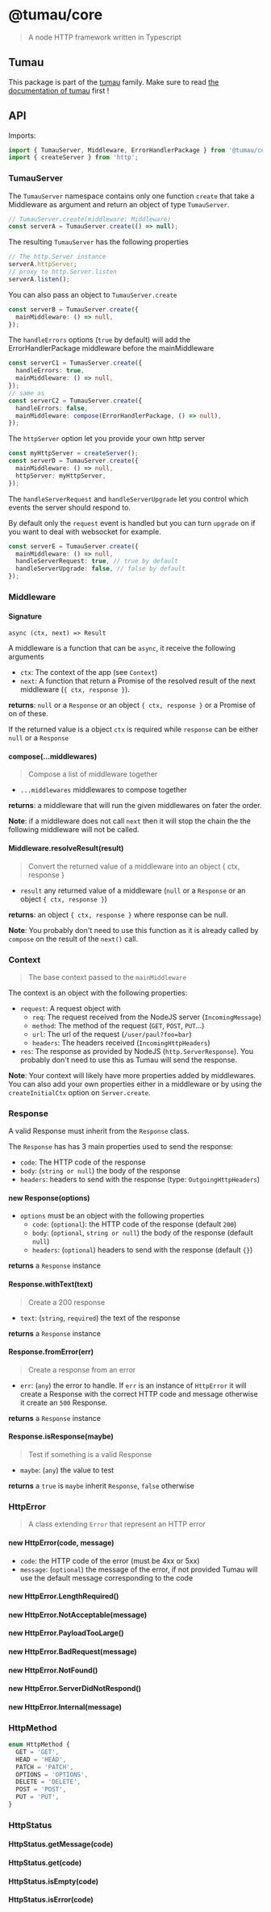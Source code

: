 <!-- This file has been generated by the norm script -->

# @tumau/core

> A node HTTP framework written in Typescript

## Tumau

This package is part of the [tumau](https://github.com/etienne-dldc/tumau) family. Make sure to read [the documentation of tumau](https://github.com/etienne-dldc/tumau) first !

## API

Imports:

```ts
import { TumauServer, Middleware, ErrorHandlerPackage } from '@tumau/core';
import { createServer } from 'http';
```

### TumauServer

The `TumauServer` namespace contains only one function `create` that take a
Middleware as argument and return an object of type `TumauServer`.

```ts
// TumauServer.create(middleware: Middleware)
const serverA = TumauServer.create(() => null);
```

The resulting `TumauServer` has the following properties

```ts
// The http.Server instance
serverA.httpServer;
// proxy to http.Server.listen
serverA.listen();
```

You can also pass an object to `TumauServer.create`

```ts
const serverB = TumauServer.create({
  mainMiddleware: () => null,
});
```

The `handleErrors` options (`true` by default) will add the
ErrorHandlerPackage middleware before the mainMiddleware

```ts
const serverC1 = TumauServer.create({
  handleErrors: true,
  mainMiddleware: () => null,
});
// same as
const serverC2 = TumauServer.create({
  handleErrors: false,
  mainMiddleware: compose(ErrorHandlerPackage, () => null),
});
```

The `httpServer` option let you provide your own http server

```ts
const myHttpServer = createServer();
const serverD = TumauServer.create({
  mainMiddleware: () => null,
  httpServer: myHttpServer,
});
```

The `handleServerRequest` and `handleServerUpgrade` let you control which events
the server should respond to.

By default only the `request` event is handled
but you can turn `upgrade` on if you want to deal with websocket for example.

```ts
const serverE = TumauServer.create({
  mainMiddleware: () => null,
  handleServerRequest: true, // true by default
  handleServerUpgrade: false, // false by default
});
```

### Middleware

#### Signature

`async (ctx, next) => Result`

A middleware is a function that can be `async`, it receive the following arguments

- `ctx`: The context of the app (see `Context`)
- `next`: A function that return a Promise of the resolved result of the next middleware (`{ ctx, response }`).

**returns**: `null` or a `Response` or an object `{ ctx, response }` or a Promise of on of these.

If the returned value is a object `ctx` is required while `response` can be either `null` or a `Response`

#### compose(...middlewares)

> Compose a list of middleware together

- `...middlewares` middlewares to compose together

**returns**: a middleware that will run the given middlewares on fater the order.

**Note**: if a middleware does not call `next` then it will stop the chain the the following middleware will not be called.

#### Middleware.resolveResult(result)

> Convert the returned value of a middleware into an object { ctx, response }

- `result` any returned value of a middleware (`null` or a `Response` or an object `{ ctx, response }`)

**returns**: an object `{ ctx, response }` where response can be null.

**Note**: You probably don't need to use this function as it is already called by `compose` on the result of the `next()` call.

### Context

> The base context passed to the `mainMiddleware`

The context is an object with the following properties:

- `request`: A request object with
  - `req`: The request received from the NodeJS server (`IncomingMessage`)
  - `method`: The method of the request (`GET`, `POST`, `PUT`...)
  - `url`: The url of the request (`/user/paul?foo=bar`)
  - `headers`: The headers received (`IncomingHttpHeaders`)
- `res`: The response as provided by NodeJS (`http.ServerResponse`). You probably don't need to use this as Tumau will send the response.

**Note**: Your context will likely have more properties added by middlewares. You can also add your own properties either in a middleware or by using the `createInitialCtx` option on `Server.create`.

### Response

A valid Response must inherit from the `Response` class.

The `Response` has has 3 main properties used to send the response:

- `code`: The HTTP code of the response
- `body`: (`string or null`) the body of the response
- `headers`: headers to send with the response (type: `OutgoingHttpHeaders`)

#### new Response(options)

- `options` must be an object with the following properties
  - `code`: (`optional`): the HTTP code of the response (default `200`)
  - `body`: (`optional`, `string or null`) the body of the response (default `null`)
  - `headers`: (`optional`) headers to send with the response (default `{}`)

**returns** a `Response` instance

#### Response.withText(text)

> Create a 200 response

- `text`: (`string`, `required`) the text of the response

**returns** a `Response` instance

#### Response.fromError(err)

> Create a response from an error

- `err`: (`any`) the error to handle. If `err` is an instance of `HttpError` it will create a Response with the correct HTTP code and message otherwise it create an `500` Response.

**returns** a `Response` instance

#### Response.isResponse(maybe)

> Test if something is a valid Response

- `maybe`: (`any`) the value to test

**returns** a `true` is `maybe` inherit `Response`, `false` otherwise

### HttpError

> A class extending `Error` that represent an HTTP error

#### new HttpError(code, message)

- `code`: the HTTP code of the error (must be 4xx or 5xx)
- `message`: (`optional`) the message of the error, if not provided Tumau will use the default message corresponding to the code

#### new HttpError.LengthRequired()

#### new HttpError.NotAcceptable(message)

#### new HttpError.PayloadTooLarge()

#### new HttpError.BadRequest(message)

#### new HttpError.NotFound()

#### new HttpError.ServerDidNotRespond()

#### new HttpError.Internal(message)

### HttpMethod

```ts
enum HttpMethod {
  GET = 'GET',
  HEAD = 'HEAD',
  PATCH = 'PATCH',
  OPTIONS = 'OPTIONS',
  DELETE = 'DELETE',
  POST = 'POST',
  PUT = 'PUT',
}
```

### HttpStatus

#### HttpStatus.getMessage(code)

#### HttpStatus.get(code)

#### HttpStatus.isEmpty(code)

#### HttpStatus.isError(code)

